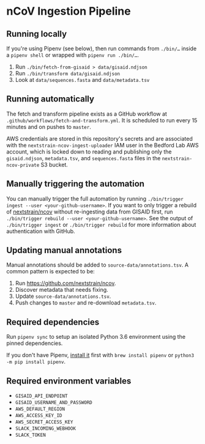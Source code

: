 # nCoV Ingestion Pipeline

## Running locally
If you're using Pipenv (see below), then run commands from `./bin/…` inside a `pipenv shell` or wrapped with `pipenv run ./bin/…`.

1. Run `./bin/fetch-from-gisaid > data/gisaid.ndjson`
2. Run `./bin/transform data/gisaid.ndjson`
3. Look at `data/sequences.fasta` and `data/metadata.tsv`

## Running automatically
The fetch and transform pipeline exists as a GitHub workflow at `.github/workflows/fetch-and-transform.yml`.
It is scheduled to run every 15 minutes and on pushes to `master`.

AWS credentials are stored in this repository's secrets and are associated with the `nextstrain-ncov-ingest-uploader` IAM user in the Bedford Lab AWS account, which is locked down to reading and publishing only the `gisaid.ndjson`, `metadata.tsv`, and `sequences.fasta` files in the `nextstrain-ncov-private` S3 bucket.

## Manually triggering the automation
You can manually trigger the full automation by running `./bin/trigger ingest --user <your-github-username>`.
If you want to only trigger a rebuild of [nextstrain/ncov](https://github.com/nextstrain/ncov) without re-ingesting data from GISAID first, run `./bin/trigger rebuild --user <your-github-username>`.
See the output of `./bin/trigger ingest` or `./bin/trigger rebuild` for more information about authentication with GitHub.

## Updating manual annotations
Manual annotations should be added to `source-data/annotations.tsv`.
A common pattern is expected to be:

 1. Run <https://github.com/nextstrain/ncov>.
 2. Discover metadata that needs fixing.
 3. Update `source-data/annotations.tsv`.
 4. Push changes to `master` and re-download `metadata.tsv`.

## Required dependencies
Run `pipenv sync` to setup an isolated Python 3.6 environment using the pinned dependencies.

If you don't have Pipenv, [install it](https://pipenv.pypa.io/en/latest/install/#installing-pipenv) first with `brew install pipenv` or `python3 -m pip install pipenv`.

## Required environment variables
* `GISAID_API_ENDPOINT`
* `GISAID_USERNAME_AND_PASSWORD`
* `AWS_DEFAULT_REGION`
* `AWS_ACCESS_KEY_ID`
* `AWS_SECRET_ACCESS_KEY`
* `SLACK_INCOMING_WEBHOOK`
* `SLACK_TOKEN`
